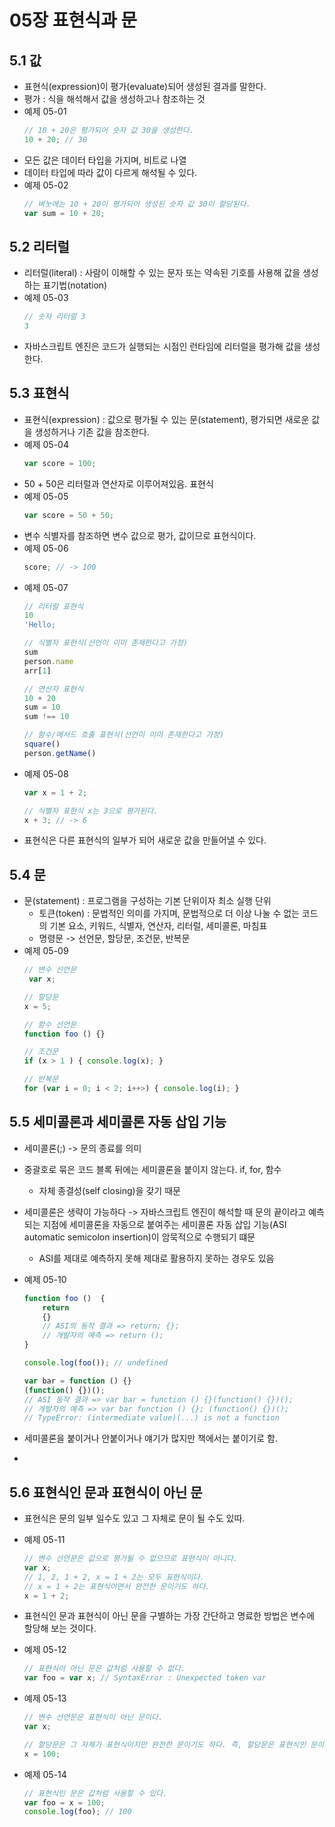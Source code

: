 # 05장 표현식과 문

## 5.1 값
- 표현식(expression)이 평가(evaluate)되어 생성된 결과를 말한다.
- 평가 : 식을 해석해서 값을 생성하고나 참조하는 것
- 예제 05-01
    ```javascript
    // 10 + 20은 평가되어 숫자 값 30을 생성한다.
    10 + 20; // 30
    ```
- 모든 값은 데이터 타입을 가지며, 비트로 나열
- 데이터 타입에 따라 값이 다르게 해석될 수 있다.
- 예제 05-02
    ```javascript
    // 벼눗에는 10 + 20이 평가되어 생성된 숫자 값 30이 할당된다.
    var sum = 10 + 20;
    ```
## 5.2 리터럴
- 리터럴(literal) : 사람이 이해할 수 있는 문자 또는 약속된 기호를 사용해 값을 생성하는 표기법(notation)
- 예제 05-03
    ```javascript
    // 숫자 리터럴 3
    3
    ```
- 자바스크립트 엔진은 코드가 실행되는 시점인 런타임에 리터럴을 평가해 값을 생성한다.
## 5.3 표현식
- 표현식(expression) : 값으로 평가될 수 있는 문(statement), 평가되면 새로운 값을 생성하거나 기존 값을 참조한다.
- 예제 05-04
    ```javascript
    var score = 100;
    ```
- 50 + 50은 리터럴과 연산자로 이루어져있음. 표현식
- 예제 05-05
    ```javascript
    var score = 50 + 50;
    ```
- 변수 식별자를 참조하면 변수 값으로 평가, 값이므로 표현식이다.
- 예제 05-06
    ```javascript
    score; // -> 100
    ```
- 예제 05-07
    ```javascript
    // 리터럴 표현식
    10
    'Hello;

    // 식별자 표현식(선언이 이미 존재한다고 가정)
    sum
    person.name
    arr[1]

    // 연산자 표현식
    10 + 20
    sum = 10
    sum !== 10

    // 함수/메서드 호출 표현식(선언이 이미 존재한다고 가정)
    square()
    person.getName()
    ```
- 예제 05-08
    ```javascript
    var x = 1 + 2;

    // 식별자 표현식 x는 3으로 평가된다.
    x + 3; // -> 6
    ```
- 표현식은 다른 표현식의 일부가 되어 새로운 값을 만들어낼 수 있다.
## 5.4 문
- 문(statement)  : 프로그램을 구성하는 기본 단위이자 최소 실행 단위
  - 토큰(token) : 문법적인 의미를 가지며, 문법적으로 더 이상 나눌 수 없는 코드의 기본 요소, 키워드, 식별자, 연산자, 리터럴, 세미콜론, 마침표
  - 명령문 -> 선언문, 할당문, 조건문, 반복문
- 예제 05-09
    ```javascript
    // 변수 선언문
     var x;

    // 할당문
    x = 5;

    // 함수 선언문
    function foo () {}    

    // 조건문
    if (x > 1 ) { console.log(x); }

    // 반복문
    for (var i = 0; i < 2; i++>) { console.log(i); }
    ```

## 5.5 세미콜론과 세미콜론 자동 삽입 기능
- 세미콜론(;) -> 문의 종료를 의미
- 중괄호로 묶은 코드 블록 뒤에는 세미콜론을 붙이지 않는다. if, for, 함수
  - 자체 종결성(self closing)을 갖기 때문
- 세미콜론은 생략이 가능하다 -> 자바스크립트 엔진이 해석할 때 문의 끝이라고 예측되는 지점에 세미콜론을 자동으로 붙여주는 세미콜론 자동 삽입 기능(ASI automatic semicolon insertion)이 암묵적으로 수행되기 떄문
  - ASI를 제대로 예측하지 못해 제대로 활용하지 못하는 경우도 있음
- 예제 05-10
    ```javascript
    function foo ()  {
        return
        {}
        // ASI의 동작 결과 => return; {};
        // 개발자의 예측 => return ();
    }

    console.log(foo()); // undefined

    var bar = function () {}
    (function() {})();
    // ASI 동작 결과 => var bar = function () {}(function() {})();
    // 개발자의 예측 => var bar function () {}; (function() {})();
    // TypeError: (intermediate value)(...) is not a function
    ```

- 세미콜론을 붙이거나 안붙이거나 얘기가 많지만 책에서는 붙이기로 함.
- 
## 5.6 표현식인 문과 표현식이 아닌 문
- 표현식은 문의 일부 일수도 있고 그 자체로 문이 될 수도 있따.
- 예제 05-11
    ```javascript
    // 변수 선언문은 값으로 평가될 수 없으므로 표현식이 아니다.
    var x;
    // 1, 2, 1 + 2, x = 1 + 2는 모두 표현식이다.
    // x = 1 + 2는 표현식이면서 완전한 문이기도 하다.
    x = 1 + 2;
    ```
- 표현식인 문과 표현식이 아닌 문을 구별하는 가장 간단하고 명료한 방법은 변수에 할당해 보는 것이다.
- 예제 05-12
    ```javascript
    // 표현식이 아닌 문은 값처럼 사용할 수 없다.
    var foo = var x; // SyntaxError : Unexpected token var
    ```

- 예제 05-13
    ```javascript
    // 변수 선언문은 표현식이 아닌 문이다.
    var x;

    // 할당문은 그 자체가 표현식이지만 완전한 문이기도 하다. 즉, 할당문은 표현식인 문이다.
    x = 100;    
    ```
- 예제 05-14
    ```javascript
    // 표현식인 문은 값처럼 사용할 수 있다.
    var foo = x = 100;
    console.log(foo); // 100
    ```
